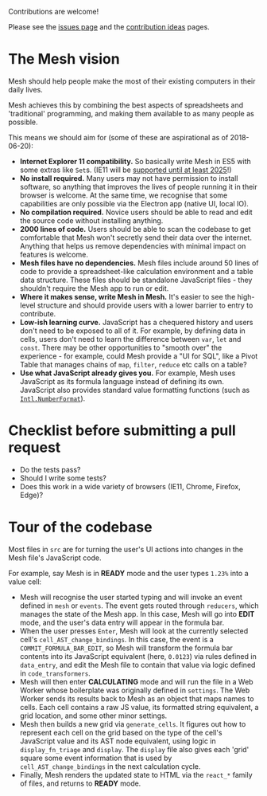 Contributions are welcome!

Please see the [issues page](https://github.com/chrispsn/mesh/projects) and the [contribution ideas](https://github.com/chrispsn/mesh/projects/2) pages.

# The Mesh vision

Mesh should help people make the most of their existing computers in their daily lives.

Mesh achieves this by combining the best aspects of spreadsheets and 'traditional' programming, and making them available to as many people as possible.

This means we should aim for (some of these are aspirational as of 2018-06-20):

- **Internet Explorer 11 compatibility.** So basically write Mesh in ES5 with some extras like `Set`s. (IE11 will be [supported until at least 2025](https://support.microsoft.com/en-us/lifecycle/search?alpha=Windows%2010)!)
- **No install required.** Many users may not have permission to install software, so anything that improves the lives of people running it in their browser is welcome. At the same time, we recognise that some capabilities are only possible via the Electron app (native UI, local IO).
- **No compilation required.** Novice users should be able to read and edit the source code without installing anything.
- **2000 lines of code.** Users should be able to scan the codebase to get comfortable that Mesh won't secretly send their data over the internet. Anything that helps us remove dependencies with minimal impact on features is welcome.
- **Mesh files have no dependencies.** Mesh files include around 50 lines of code to provide a spreadsheet-like calculation environment and a table data structure. These files should be standalone JavaScript files - they shouldn't require the Mesh app to run or edit.
- **Where it makes sense, write Mesh in Mesh.** It's easier to see the high-level structure and should provide users with a lower barrier to entry to contribute.
- **Low-ish learning curve.** JavaScript has a chequered history and users don't need to be exposed to all of it. For example, by defining data in cells, users don't need to learn the difference between `var`, `let` and `const`. There may be other opportunities to "smooth over" the experience - for example, could Mesh provide a "UI for SQL", like a Pivot Table that manages chains of `map`, `filter`, `reduce` etc calls on a table? 
- **Use what JavaScript already gives you.** For example, Mesh uses JavaScript as its formula language instead of defining its own. JavaScript also provides standard value formatting functions (such as [`Intl.NumberFormat`](https://developer.mozilla.org/en-US/docs/Web/JavaScript/Reference/Global_Objects/NumberFormat)).

# Checklist before submitting a pull request

- Do the tests pass?
- Should I write some tests?
- Does this work in a wide variety of browsers (IE11, Chrome, Firefox, Edge)? 

# Tour of the codebase

Most files in `src` are for turning the user's UI actions into changes in the Mesh file's JavaScript code.

For example, say Mesh is in **READY** mode and the user types `1.23%` into a value cell:

- Mesh will recognise the user started typing and will invoke an event defined in `mesh` or `events`. The event gets routed through `reducers`, which manages the state of the Mesh app. In this case, Mesh will go into **EDIT** mode, and the user's data entry will appear in the formula bar.
- When the user presses `Enter`, Mesh will look at the currently selected cell's `cell_AST_change_bindings`. In this case, the event is a `COMMIT_FORMULA_BAR_EDIT`, so Mesh will transform the formula bar contents into its JavaScript equivalent (here, `0.0123`) via rules defined in `data_entry`, and edit the Mesh file to contain that value via logic defined in `code_transformers`.
- Mesh will then enter **CALCULATING** mode and will run the file in a Web Worker whose boilerplate was originally defined in `settings`. The Web Worker sends its results back to Mesh as an object that maps names to cells. Each cell contains a raw JS value, its formatted string equivalent, a grid location, and some other minor settings.
-  Mesh then builds a new grid via `generate_cells`. It figures out how to represent each cell on the grid based on the type of the cell's JavaScript value and its AST node equivalent, using logic in `display_fn_triage` and `display`. The `display` file also gives each 'grid' square some event information that is used by `cell_AST_change_bindings` in the next calculation cycle.
- Finally, Mesh renders the updated state to HTML via the `react_*` family of files, and returns to **READY** mode.
